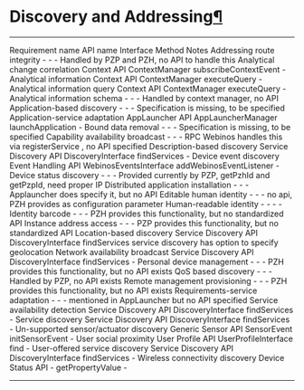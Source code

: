 Discovery and Addressing[¶](#Discovery-and-Addressing)
======================================================

  ---------------------------------------- ----------------------- ------------------------ ------------------------- ------------------------------------------------------------------
  Requirement name                         API name                Interface                Method                    Notes
  Addressing route integrity               -                       -                        -                         Handled by PZP and PZH, no API to handle this
  Analytical change correlation            Context API             ContextManager           subscribeContextEvent     -
  Analytical information                   Context API             ContextManager           executeQuery              -
  Analytical information query             Context API             ContextManager           executeQuery              -
  Analytical information schema            -                       -                        -                         Handled by context manager, no API
  Application-based discovery              -                       -                        -                         Specification is missing, to be specified
  Application-service adaptation           AppLauncher API         AppLauncherManager       launchApplication         -
  Bound data removal                       -                       -                        -                         Specification is missing, to be specified
  Capability availability broadcast        -                       -                        -                         RPC Webinos handles this via registerService , no API specified
  Description-based discovery              Service Discovery API   DiscoveryInterface       findServices              -
  Device event discovery                   Event Handling API      WebinosEventsInterface   addWebinosEventListener   -
  Device status discovery                  -                       -                        -                         Provided currently by PZP, getPzhId and getPzpId, need proper IP
  Distributed application installation     -                       -                        -                         Applauncher does specify it, but no API
  Editable human identity                  -                       -                        -                         no api, PZH provides as configuration parameter
  Human-readable identity                  -                       -                        -                         -
  Identity barcode                         -                       -                        -                         PZH provides this functionality, but no standardized API
  Instance address access                  -                       -                        -                         PZP provides this functionality, but no standardized API
  Location-based discovery                 Service Discovery API   DiscoveryInterface       findServices              service discovery has option to specify geolocation
  Network availability broadcast           Service Discovery API   DiscoveryInterface       findServices              -
  Personal device management               -                       -                        -                         PZH provides this functionality, but no API exists
  QoS based discovery                      -                       -                        -                         Handled by PZP, no API exists
  Remote management provisioning           -                       -                        -                         PZH provides this functionality, but no API exists
  Requirements-service adaptation          -                       -                        -                         mentioned in AppLauncher but no API specified
  Service availability detection           Service Discovery API   DiscoveryInterface       findServices              -
  Service discovery                        Service Discovery API   DiscoveryInterface       findServices              -
  Un-supported sensor/actuator discovery   Generic Sensor API      SensorEvent              initSensorEvent           -
  User social proximity                    User Profile API        UserProfileInterface     find                      -
  User-offered service discovery           Service Discovery API   DiscoveryInterface       findServices              -
  Wireless connectivity discovery          Device Status API       -                        getPropertyValue          -
  ---------------------------------------- ----------------------- ------------------------ ------------------------- ------------------------------------------------------------------


